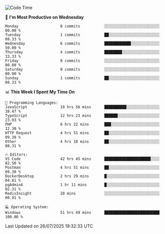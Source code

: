 <!--START_SECTION:waka-->
![Code Time](http://img.shields.io/badge/Code%20Time-5%2C400%20hrs%2012%20mins-blue)

📅 **I'm Most Productive on Wednesday** 

```text
Monday                   0 commits           ░░░░░░░░░░░░░░░░░░░░░░░░░   00.00 % 
Tuesday                  1 commits           ██░░░░░░░░░░░░░░░░░░░░░░░   08.33 % 
Wednesday                6 commits           ████████████░░░░░░░░░░░░░   50.00 % 
Thursday                 4 commits           ████████░░░░░░░░░░░░░░░░░   33.33 % 
Friday                   0 commits           ░░░░░░░░░░░░░░░░░░░░░░░░░   00.00 % 
Saturday                 0 commits           ░░░░░░░░░░░░░░░░░░░░░░░░░   00.00 % 
Sunday                   1 commits           ██░░░░░░░░░░░░░░░░░░░░░░░   08.33 % 
```


📊 **This Week I Spent My Time On** 

```text
💬 Programming Languages: 
JavaScript               19 hrs 56 mins      ██████████░░░░░░░░░░░░░░░   38.47 % 
TypeScript               12 hrs 23 mins      ██████░░░░░░░░░░░░░░░░░░░   23.93 % 
PHP                      6 hrs 22 mins       ███░░░░░░░░░░░░░░░░░░░░░░   12.30 % 
HTTP Request             4 hrs 51 mins       ██░░░░░░░░░░░░░░░░░░░░░░░   09.38 % 
Other                    4 hrs 18 mins       ██░░░░░░░░░░░░░░░░░░░░░░░   08.31 % 

🔥 Editors: 
VS Code                  42 hrs 45 mins      █████████████████████░░░░   82.50 % 
Postman                  4 hrs 51 mins       ██░░░░░░░░░░░░░░░░░░░░░░░   09.38 % 
DockerDesktop            2 hrs 29 mins       █░░░░░░░░░░░░░░░░░░░░░░░░   04.81 % 
pgAdmin4                 1 hr 11 mins        █░░░░░░░░░░░░░░░░░░░░░░░░   02.31 % 
RedisInsight             28 mins             ░░░░░░░░░░░░░░░░░░░░░░░░░   00.91 % 

💻 Operating System: 
Windows                  51 hrs 49 mins      █████████████████████████   100.00 % 
```


 Last Updated on 26/07/2025 19:32:33 UTC
<!--END_SECTION:waka-->
